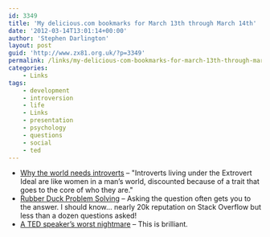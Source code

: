 ```yaml
---
id: 3349
title: 'My delicious.com bookmarks for March 13th through March 14th'
date: '2012-03-14T13:01:14+00:00'
author: 'Stephen Darlington'
layout: post
guid: 'http://www.zx81.org.uk/?p=3349'
permalink: /links/my-delicious-com-bookmarks-for-march-13th-through-march-14th-2.html
categories:
    - Links
tags:
    - development
    - introversion
    - life
    - Links
    - presentation
    - psychology
    - questions
    - social
    - ted
---
```


- [Why the world needs introverts](http://www.guardian.co.uk/science/2012/mar/13/why-the-world-needs-introverts) – "Introverts living under the Extrovert Ideal are like women in a man’s world, discounted because of a trait that goes to the core of who they are."
- [Rubber Duck Problem Solving](http://www.codinghorror.com/blog/2012/03/rubber-duck-problem-solving.html) – Asking the question often gets you to the answer. I should know… nearly 20k reputation on Stack Overflow but less than a dozen questions asked!
- [A TED speaker’s worst nightmare](http://www.ted.com/talks/a_ted_speaker_s_worst_nightmare.html) – This is brilliant.